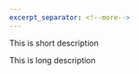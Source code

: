 ```yaml
---
excerpt_separator: <!--more-->
---
```


This is short description
<!--more-->
This is long description